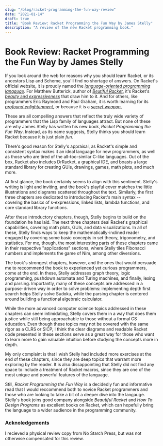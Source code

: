 ```yaml
---
slug: "/blog/racket-programming-the-fun-way-review"
date: "2021-01-14"
draft: true
title: "Book Review: Racket Programming the Fun Way by James Stelly"
description: "A review of the new Racket programming book."
---
```

# Book Review: Racket Programming the Fun Way by James Stelly

If you look around the web for reasons why you should learn Racket, or its ancestors Lisp and Scheme, you'll find no shortage of answers. On Racket's official website, it is proudly named the [*language-oriented programming langauge*](https://racket-lang.org/). For Matthew Butterick, author of *[Beutiful Racket](https://beautifulracket.com/)*, it's Racket's [*beauty* and *expressiveness*](https://beautifulracket.com/appendix/why-racket-why-lisp.html) that draw him to it. And for others, like programmers Eric Raymond and Paul Graham, it is worth learning for its [*profound enlightenment*,](http://www.catb.org/esr/faqs/hacker-howto.html) or because it is a [*secret weapon*.](http://www.paulgraham.com/avg.html)

These are all compelling answers that reflect the truly wide variety of programmers that the Lisp family of languages attract. But none of these are why James Stelly has written his new book, *Racket Programming the Fun Way*. Instead, as its name suggests, Stelly thinks you should learn Racket because it is just plain *fun*.

There's good reason for Stelly's appraisal, as Racket's simple and consistent syntax makes it an ideal language for new programmers, as well as those who are tired of the all-too-similar C-like languages. Out of the box, Racket also includes DrRacket, a graphical IDE, and boasts a large standard library for creating GUIs, drawings, games, math plots, and much more. 

At first glance, the book certainly seems to align with this sentiment. Stelly's writing is light and inviting, and the book's playful cover matches the little illustrations and diagrams scattered throughout the text. Similarly, the first three chapters are dedicated to introducing Racket's main syntax -- covering the basics of s-expressions, linked lists, lambda functions, and core standard library functions. 

After these introductory chapters, though, Stelly begins to build on the foundation he has laid. The next three chapters deal Racket's graphical capabilities, covering math plots, GUIs, and data visualizations. In all of these, Stelly finds ways to keep the mathematically-inclined reader engaged by covering some basic concepts in set theory, trigonometry, and statistics. For me, though, the most interesting parts of these chapters came in their respective "applications" sections, where Stelly tiles Fibonacci numbers and implements the game of Nim, among other diversions.

The book's strongest chapters, however, and the ones that would persuade me to reccommend the book to experienced yet curious programmers, come at the end. In these, Stelly addresses graph theory, logic programming, pushdown automata and Turing machines, and finally, lexing and parsing. Importantly, many of these concepts are addressed in a purpose-driven way in order to solve problems: implementing depth first search helps Stelly solve Sudoku, while the parsing chapter is centered around building a functional algebraic calculator.

While the more advanced computer science topics addressed in these chapters can seem intimidating, Stelly covers them in a way that does them justice while still being approachable to those without a formal CS education. Even though these topics may not be covered with the same rigor as a CLRS or SICP, I think the clear diagrams and readable Racket code presented in these sections serve as a great way for those who want to learn more to gain valuable intuition before studying the concepts more in depth.

My only complaint is that I wish Stelly had included more exercises at the end of these chapters, since they are deep topics that warrant more exploring by the reader. It is also dissappointing that Stelly did not find any space to include a treatment of Racket macros, since they are one of the most unique and powerful features of the language. 

Still, *Racket Programming the Fun Way* is a decidedly fun and informative read that I would reccommend both to novice Racket programmers and those who are looking to take a bit of a deeper dive into the langauge. Stelly's book joins good company alongside *Beautiful Racket* and *How To Design Programs* as excellent books on Racket, which can hopefully bring the language to a wider audience in the programming community.

### Acknoledgements

I recieved a physical review copy from No Starch Press, but was not otherwise compensated for this review.


